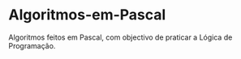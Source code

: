 # Algoritmos-em-Pascal
 Algoritmos feitos em Pascal, com objectivo de praticar a Lógica de Programação.
